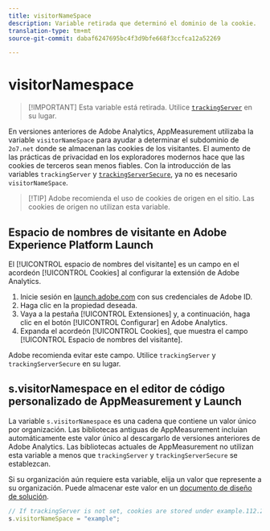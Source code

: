 ```yaml
---
title: visitorNameSpace
description: Variable retirada que determinó el dominio de la cookie.
translation-type: tm+mt
source-git-commit: dabaf6247695bc4f3d9bfe668f3ccfca12a52269

---
```



# visitorNamespace

>[!IMPORTANT] Esta variable está retirada. Utilice [`trackingServer`](trackingserver.md) en su lugar.

En versiones anteriores de Adobe Analytics, AppMeasurement utilizaba la variable `visitorNameSpace` para ayudar a determinar el subdominio de `2o7.net` donde se almacenan las cookies de los visitantes. El aumento de las prácticas de privacidad en los exploradores modernos hace que las cookies de terceros sean menos fiables. Con la introducción de las variables `trackingServer` y [`trackingServerSecure`](trackingserversecure.md), ya no es necesario `visitorNameSpace`.

>[!TIP] Adobe recomienda el uso de cookies de origen en el sitio. Las cookies de origen no utilizan esta variable.

## Espacio de nombres de visitante en Adobe Experience Platform Launch

El [!UICONTROL espacio de nombres del visitante] es un campo en el acordeón [!UICONTROL Cookies] al configurar la extensión de Adobe Analytics.

1. Inicie sesión en [launch.adobe.com](https://launch.adobe.com) con sus credenciales de Adobe ID.
2. Haga clic en la propiedad deseada.
3. Vaya a la pestaña [!UICONTROL Extensiones] y, a continuación, haga clic en el botón [!UICONTROL Configurar] en Adobe Analytics.
4. Expanda el acordeón [!UICONTROL Cookies], que muestra el campo [!UICONTROL Espacio de nombres del visitante].

Adobe recomienda evitar este campo. Utilice `trackingServer` y `trackingServerSecure` en su lugar.

## s.visitorNamespace en el editor de código personalizado de AppMeasurement y Launch

La variable `s.visitorNamespace` es una cadena que contiene un valor único por organización. Las bibliotecas antiguas de AppMeasurement incluían automáticamente este valor único al descargarlo de versiones anteriores de Adobe Analytics. Las bibliotecas actuales de AppMeasurement no utilizan esta variable a menos que `trackingServer` y `trackingServerSecure` se establezcan.

Si su organización aún requiere esta variable, elija un valor que represente a su organización. Puede almacenar este valor en un [documento de diseño de solución](../../prepare/solution-design.md).

```js
// If trackingServer is not set, cookies are stored under example.112.2o7.net
s.visitorNameSpace = "example";
```
